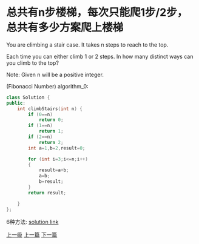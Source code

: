 # 总共有n步楼梯，每次只能爬1步/2步，总共有多少方案爬上楼梯


You are climbing a stair case. It takes n steps to reach to the top.

Each time you can either climb 1 or 2 steps. In how many distinct ways can you climb to the top?

Note: Given n will be a positive integer.


(Fibonacci Number)  algorithm_0:
```c++
class Solution {
public:
    int climbStairs(int n) {
        if (0==n)
            return 0;
        if (1==n)
            return 1;
        if (2==n)
            return 2;
        int a=1,b=2,result=0;

        for (int i=3;i<=n;i++)
        {
            result=a+b;
            a=b;
            b=result;
        }
        return result;

    }
};
```

6种方法:
[solution link](https://leetcode.com/problems/climbing-stairs/solution/)











[上一级](base.md)
[上一篇](add_two_numbers.md)
[下一篇](count_and_say.md)
